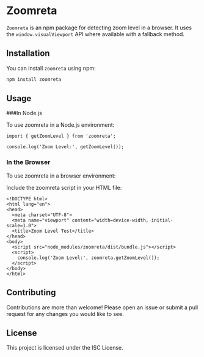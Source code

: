 # Zoomreta

`Zoomreta` is an npm package for detecting zoom level in a browser. It uses the `window.visualViewport` API where available with a fallback method.

## Installation

You can install `zoomreta` using npm:

```sh
npm install zoomreta
```
## Usage
###In Node.js

To use zoomreta in a Node.js environment:
```
import { getZoomLevel } from 'zoomreta';

console.log('Zoom Level:', getZoomLevel());
```
### In the Browser

To use zoomreta in a browser environment:

Include the zoomreta script in your HTML file:
```
<!DOCTYPE html>
<html lang="en">
<head>
  <meta charset="UTF-8">
  <meta name="viewport" content="width=device-width, initial-scale=1.0">
  <title>Zoom Level Test</title>
</head>
<body>
  <script src="node_modules/zoomreta/dist/bundle.js"></script>
  <script>
    console.log('Zoom Level:', zoomreta.getZoomLevel());
  </script>
</body>
</html>
```

## Contributing

Contributions are more than welcome! 
Please open an issue or submit a pull request for any changes you would like to see.
## License

This project is licensed under the ISC License.